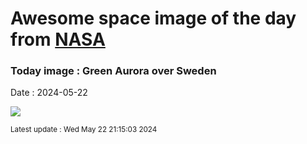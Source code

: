 
# Awesome space image of the day from [NASA](https://api.nasa.gov/)

### Today image : Green Aurora over Sweden
Date : 2024-05-22

![](https://apod.nasa.gov/apod/image/2405/AuroraSweden_Strand_960.jpg)

<small>Latest update : Wed May 22 21:15:03 2024</small>
        